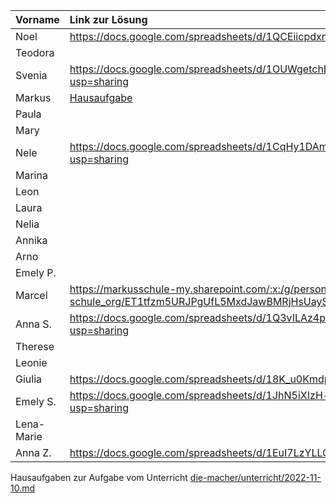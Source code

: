 | Vorname    | Link zur Lösung |
|:---------- |:--------------- |
| Noel       | https://docs.google.com/spreadsheets/d/1QCEiicpdxn-uzqxXDJIFJuFr1onTl2pRvE0irOJ5bNE/edit?usp=sharing                |
| Teodora    |                 |
| Svenia     | https://docs.google.com/spreadsheets/d/1OUWgetchEm-3y0Q04vAEWTTM0p9OjGPbQaFPSuYXlrw/edit?usp=sharing              |
| Markus     | [Hausaufgabe](https://docs.google.com/spreadsheets/d/1ljhqtEZTdNoIoFnHFrnAfe8YXBUMn-vrYb0qwS58x-c/edit?usp=sharing)               |
| Paula      |                 |
| Mary       |                 |
| Nele       |  https://docs.google.com/spreadsheets/d/1CqHy1DAmTC60vC11pcGAi_GTJIT3fCPMzqWELUYIAv4/edit?usp=sharing               |
| Marina     |                 |
| Leon       |                 |
| Laura      |                 |
| Nelia      |                 |
| Annika     |                 |
| Arno       |                 |
| Emely P.   |                 |
| Marcel     |  https://markusschule-my.sharepoint.com/:x:/g/personal/marcel_prenaj_2020_markus-schule_org/ET1tfzm5URJPgUfL5MxdJawBMRjHsUaySK4vMDO2wxLtig?e=mcgfi9 |
| Anna S.    | https://docs.google.com/spreadsheets/d/1Q3vILAz4p15oMTxusQ7b9337m7l48-wLjC65FmCowJs/edit?usp=sharing                |
| Therese    |                 |
| Leonie     |                 |
| Giulia     |  https://docs.google.com/spreadsheets/d/18K_u0Kmdp7545qHU0HeXVAtCH4p2mRpWn4QXTN7fn94/edit#gid=0               |
| Emely S.   | https://docs.google.com/spreadsheets/d/1JhN5iXIzH-ruhryT3d8h8qG7U-5a7XjoOvH4UYYvB5g/edit?usp=sharing                |
| Lena-Marie |                 |
| Anna Z.    |  https://docs.google.com/spreadsheets/d/1EuI7LzYLLGpZ5iFjxIRIRwNDbzvl2Kdzh7E-5naAMSs/edit?usp=sharing |

Hausaufgaben zur Aufgabe vom Unterricht [die-macher/unterricht/2022-11-10.md](https://github.com/die-macher/unterricht/blob/main/2022-11-10.md)
